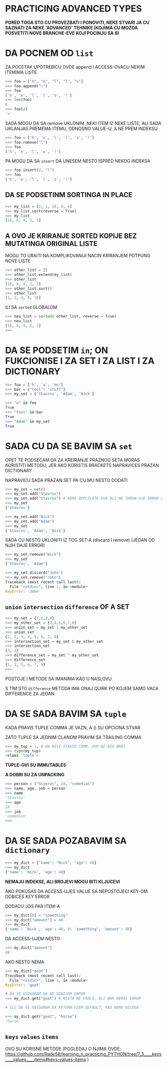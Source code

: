 # PRACTICING ADVANCED TYPES

**PORED TOGA STO CU PROVEZBATI I PONOVITI, NEKE STVARI JA CU SAZNATI ZA NEKE 'ADVANCED' TEHNIKE (KOJIMA CU MOZDA POSVETITI NOVE BRANCHE-EVE KOJI POCINJU SA 8)**

# DA POCNEM OD `list`

ZA POCETAK UPOTREBICU OVDE append I ACCESS-OVACU NEKIM ITEMIMA LISTE

```py
>>> foo = ["h", "e", "l", "l", "o"]
>>> foo.append("!")
>>> foo
['h', 'e', 'l', 'l', 'o', '!']
>>> len(foo)
6
>>> foo[4]
'o'
```

SADA MOGU DA SA remove UKLONIM ,NEKI ITEM IZ NEKE LISTE, ALI SADA UKLANJAS PREMEMA ITEMU, ODNOSNO VALUE-U, A NE PREM INDEKSU

```py
>>> foo = ['h', 'e', 'l', 'l', 'o', '!']
>>> foo.remove("l")
>>> foo
['h', 'e', 'l', 'o', '!']
```

PA MOGU DA SA `insert` DA UNESEM NESTO ISPRED NEKOG INDEKSA

```py
>>> foo.insert(2, "l")
>>> foo
['h', 'e', 'l', 'l', 'o', '!']
```

## DA SE PODSETINM SORTINGA IN PLACE

```py
>>> my_list = [2, 1, 16, 8, 4]
>>> my_list.sort(reverse = True)
>>> my_list
[16, 8, 4, 2, 1]
```

## A OVO JE KRIRANJE SORTED KOPIJE BEZ MUTATINGA ORIGINAL LISTE

MOGU TO URAITI NA KOMPLIKOVANIJI NACIN KRIRANJEM POTPUNO NOVE LISTE

```py
>>> other_list = []
>>> other_list.extend(my_list)
>>> other_list
[16, 8, 4, 2, 1]
>>> other_list.sort()
>>> other_list
[1, 2, 4, 8, 16] 
```

ILI SA `sorted` GLOBALOM

```py
>>> neu_list = sorted( other_list, reverse = True)
>>> neu_list
[16, 8, 4, 2, 1]
>>> 
```

# DA SE PODSETIM `in`; ON FUKCIONISE I ZA SET I ZA LIST I ZA DICTIONARY

```py
>>> foo = ['h', 'a', 'me']
>>> bar = {"tool": "stuff"}
>>> my_set = {'Stavros', 'Adam', 'Nick'}

>>> "a" in foo
True
>>> "tool" in bar
True
>>> "Adam" in my_set
True
```

# SADA CU DA SE BAVIM SA `set`

OPET TE PODSECAM DA ZA KREIRANJE PRAZNOG SETA MORAS KORISTITI METODU, JER AKO KORISTIS BRACKETS NAPRAVICES PRAZAN DICTIONARY

NAPRAVICU SADA PRAZAN SET PA CU MU NESTO DODATI

```py
>>> my_set = set()
>>> my_set.add("Stavros")
>>> my_set.add("Stavros") # NEMA DUPLICATE-OVA ALI NE THROW-UJE ERROR AKO POKUSAS DA GA DODAS
>>> my_set
{'Stavros'}
```

```py
>>> my_set.add("Nick")
>>> my_set.add("Adam")
>>> my_set
{'Stavros', 'Adam', 'Nick'}
```

SADA CU NESTO UKLONITI IZ TOG SET-A (discard I remove) (JEDAN OD NJIH DAJE ERROR)

```py
>>> my_set.remove("Nick")
>>> my_set
{'Stavros', 'Adam'}

>>> my_set.discard("John")
>>> my_set.remove("John")
Traceback (most recent call last):
  File "<stdin>", line 1, in <module>
KeyError: 'John'
```

## `union` `intersection` `difference` OF A SET

```py
>>> my_set = {1,2,3,4}
>>> my_other_set = {3,4,5,6,7,8}
>>> union_set = my_set | my_other_set
>>> union_set
{1, 2, 3, 4, 5, 6, 7, 8}
>>> intersection_set = my_set & my_other_set 
>>> intersection_set
{3, 4}
>>> difference_set = my_set ^ my_other_set
>>> difference_set
{1, 2, 5, 6, 7, 8}
>>> 
```

POSTOJE I METODE SA IMANIMA KAO U NASLOVU

S TIM STO `difference` METODA IMA ONAJ QUIRK PO KOJEM SAMO VACA DIFFERENCE ZA JEDAN

# DA SE SADA BAVIM SA `tuple`

KADA PRAVIS TUPLE COMMA JE VAZN, A () SU OPCIONA STVAR

ZATO TUPLE SA JEDNIM CLANOM PRAVIM SA TRAILING COMMA

```py
>>> my_tup = 1, # DA NISI STAVIO COMM, OVO BI BIO BROJ
>>> type(my_tup)
<class 'tuple'>
```

**TUPLE-OVI SU IMMUTABLES**

**A DOBRI SU ZA UNPACKING**

```py
>>> person = ("Stavros", 24, "comedian")
>>> name, age, job = person
>>> name
'Stavros'
>>> age
24
>>> job
'comedian'
>>> 
```

# DA SE SADA POZABAVIM SA `dictionary`

```py
>>> my_dict = {"name": "Nick", "age": 48}
>>> my_dict
{'name': 'Nick', 'age': 48}
```

**NEMAJU INDEKSE, ALI BROJEVI MOGU BITI KLJUCEVI**

AKO POKUSAS DA ACCESS-UJES VALUE SA NEPOSTOJECI KEY-OM DOBICES KEY ERROR

DODACU JOS PAR ITEM-A

```py
>>> my_dict[8] = "something"
>>> my_dict["amount"] = 48
>>> my_dict
{'name': 'Nick', 'age': 48, 8: 'something', 'amount': 48}
```

DA ACCESS-UJEM NESTO

```py
>>> my_dict["amount"]
48
```

AKO NESTO NEMA

```py
>>> my_dict["goat"]
Traceback (most recent call last):
  File "<stdin>", line 1, in <module>
KeyError: 'goat'

# DA SE OSIGURAM DA NE DOBIJEM ERROR
>>> my_dict.get("goat") # NISTA NE VRACA, ALI BAR NEMAS ERROR

# ILI DA SE OSIGURAM DA RETURN-UJEM DEFAULT, KAD NEMA NICEGA

>>> my_dict.get("goat", "horse")
'horse'
```

## `keys` `values` `items`

OVO SU KORISNE METODE (POGLEDAJ O NJIMA OVDE: <https://github.com/Rade58/learning_n_practicing_PYTHON/tree/7_3____keys____values____items#keys-values-items> )

